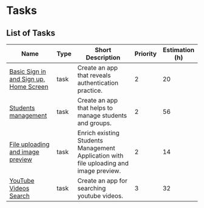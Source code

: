 # Tasks

## List of Tasks

| Name                                                                           | Type | Short Description                                                                      | Priority | Estimation (h) |
| ------------------------------------------------------------------------------ | ---- | -------------------------------------------------------------------------------------- | -------- | -------------- |
| [Basic Sign in and Sign up, Home Screen](./basic-sign-in-n-sign-up/readme.md)  | task | Create an app that reveals authentication practice.                                    | 2        | 20             |
| [Students management](./students-management/readme.md)                         | task | Create an app that helps to manage students and groups.                                | 2        | 56             |
| [File uploading and image preview](./file-uploading-n-image-preview/readme.md) | task | Enrich existing Students Management Application with file uploading and image preview. | 2        | 14             |
| [YouTube Videos Search](./youtube-videos-search/readme.md)                     | task | Create an app for searching youtube videos.                                            | 3        | 32             |
